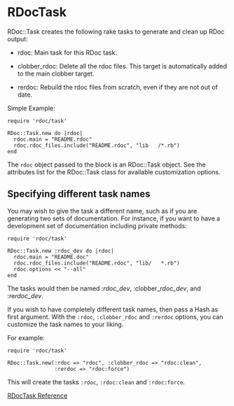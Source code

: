 # RDocTask

RDoc::Task creates the following rake tasks to generate and clean up RDoc
output:

* rdoc: Main task for this RDoc task.

* clobber_rdoc: Delete all the rdoc files.  This target is automatically added to the main
    clobber target.

* rerdoc: Rebuild the rdoc files from scratch, even if they are not out of date.


Simple Example:

    require 'rdoc/task'

    RDoc::Task.new do |rdoc|
      rdoc.main = "README.rdoc"
      rdoc.rdoc_files.include("README.rdoc", "lib   /*.rb")
    end

The `rdoc` object passed to the block is an RDoc::Task object. See the
attributes list for the RDoc::Task class for available customization options.

## Specifying different task names

You may wish to give the task a different name, such as if you are generating
two sets of documentation.  For instance, if you want to have a development
set of documentation including private methods:

    require 'rdoc/task'

    RDoc::Task.new :rdoc_dev do |rdoc|
      rdoc.main = "README.doc"
      rdoc.rdoc_files.include("README.rdoc", "lib/   *.rb")
      rdoc.options << "--all"
    end

The tasks would then be named :*rdoc_dev*, :clobber_*rdoc_dev*, and
:re*rdoc_dev*.

If you wish to have completely different task names, then pass a Hash as first
argument. With the `:rdoc`, `:clobber_rdoc` and `:rerdoc` options, you can
customize the task names to your liking.

For example:

    require 'rdoc/task'

    RDoc::Task.new(:rdoc => "rdoc", :clobber_rdoc => "rdoc:clean",
                   :rerdoc => "rdoc:force")

This will create the tasks `:rdoc`, `:rdoc:clean` and `:rdoc:force`.

[RDocTask Reference](https://ruby-doc.org/stdlib-2.5.0/libdoc/rdoc/rdoc/RDocTask.html)